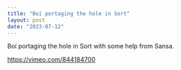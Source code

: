 ```yaml
---
title: "Boí portaging the hole in Sort"
layout: post
date: "2023-07-12"
---
```


Boí portaging the hole in Sort with some help from Sansa.

https://vimeo.com/844184700
